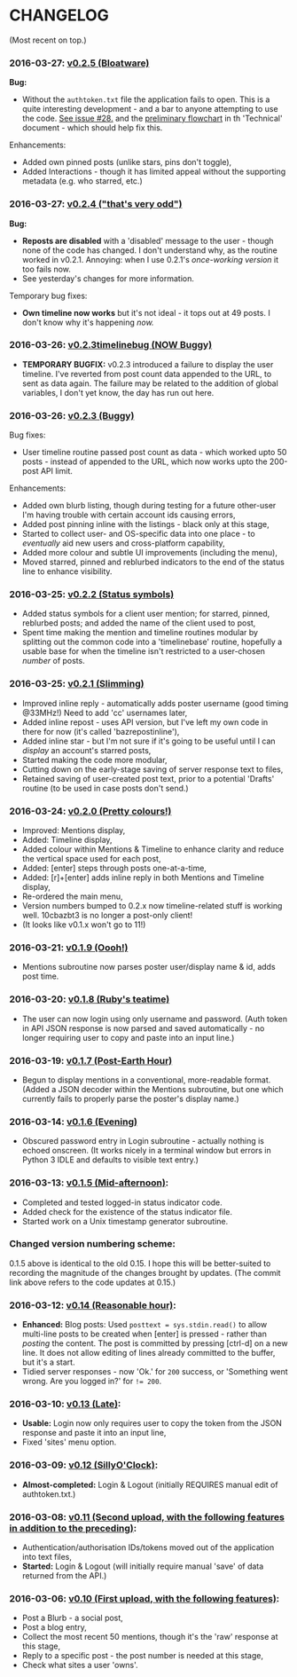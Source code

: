 # CHANGELOG
(Most recent on top.)

### 2016-03-27: [v0.2.5 (Bloatware)](https://github.com/bazbt3/10cbazbt3/commit/03eda3e55b75b338a0d13bcc8157d045eeea4464)
**Bug:**
* Without the `authtoken.txt` file the application fails to open.  This is a quite interesting development - and a bar to anyone attempting to use the code.  [See issue #28.](https://github.com/bazbt3/10cbazbt3/issues/28) and the [preliminary flowchart](https://github.com/bazbt3/10cbazbt3/blob/master/docs/30-technical.md#bug-fixing) in th  'Technical' document - which should help fix this.

Enhancements:
* Added own pinned posts (unlike stars, pins don't toggle),
* Added Interactions - though it has limited appeal without the supporting metadata (e.g. who starred, etc.)

### 2016-03-27: [v0.2.4 ("that's very odd")](https://github.com/bazbt3/10cbazbt3/commit/09e3511b092401e4568a399d4016b4c633c80453)
**Bug:**
* **Reposts are disabled** with a 'disabled' message to the user - though none of the code has changed.  I don't understand why, as the routine worked in v0.2.1.  Annoying: when I use 0.2.1's *once-working version* it too fails now.
* See yesterday's changes for more information.

Temporary bug fixes:
* **Own timeline now works** but it's not ideal - it tops out at 49 posts.  I don't know why it's happening *now.*  

### 2016-03-26: [v0.2.3timelinebug (NOW Buggy)](https://github.com/bazbt3/10cbazbt3/commit/dbd7f26554468a1345237c7c309fa1ec5e1ac0c8)
* **TEMPORARY BUGFIX:** v0.2.3 introduced a failure to display the user timeline.  I've reverted from post count data appended to the URL, to sent as data again.  The failure may be related to the addition of global variables, I don't yet know, the day has run out here.

### 2016-03-26: [v0.2.3 (Buggy)](https://github.com/bazbt3/10cbazbt3/commit/3156bd5035a7725a62fbdbe7e0ec7398b3adb957)
Bug fixes:
* User timeline routine passed post count as data - which worked upto 50 posts - instead of appended to the URL, which now works upto the 200-post API limit.

Enhancements:
* Added own blurb listing, though during testing for a future other-user I'm having trouble with certain account ids causing errors,
* Added post pinning inline with the listings - black only at this stage,
* Started to collect user- and OS-specific data into one place - to *eventually* aid new users and cross-platform capability,
* Added more colour and subtle UI improvements (including the menu),
* Moved starred, pinned and reblurbed indicators to the end of the status line to enhance visibility.

### 2016-03-25: [v0.2.2 (Status symbols)](https://github.com/bazbt3/10cbazbt3/commit/46172710faa7a0628bde98901e9e8cec8c7ec26c)
* Added status symbols for a client user mention; for starred, pinned, reblurbed posts; and added the name of the client used to post,
* Spent time making the mention and timeline routines modular by splitting out the common code into a 'timelinebase' routine, hopefully a usable base for when the timeline isn't restricted to a user-chosen *number* of posts.

### 2016-03-25: [v0.2.1 (Slimming)](https://github.com/bazbt3/10cbazbt3/commit/a836354958200ef3a43382e25b479b2f532599d9)
* Improved inline reply - automatically adds poster username (good timing @33MHz!)  Need to add 'cc' usernames later,
* Added inline repost - uses API version, but I've left my own code in there for now (it's called 'bazrepostinline'),
* Added inline star - but I'm not sure if it's going to be useful until I can *display* an account's starred posts,
* Started making the code more modular,
* Cutting down on the early-stage saving of server response text to files,
* Retained saving of user-created post text, prior to a potential 'Drafts' routine (to be used in case posts don't send.)

### 2016-03-24: [v0.2.0 (Pretty colours!)](https://github.com/bazbt3/10cbazbt3/commit/558a3549158642343a50158e280f8b1e1687b758)
* Improved: Mentions display,
* Added: Timeline display,
* Added colour within Mentions & Timeline to enhance clarity and reduce the vertical space used for each post,
* Added: [enter] steps through posts one-at-a-time,
* Added: [r]+[enter] adds inline reply in both Mentions and Timeline display,
* Re-ordered the main menu,
* Version numbers bumped to 0.2.x now timeline-related stuff is working well.  10cbazbt3 is no longer a post-only client!
* (It looks like v0.1.x won't go to 11!)

### 2016-03-21: [v0.1.9 (Oooh!)](https://github.com/bazbt3/10cbazbt3/commit/aaa719a0b1de4f08d2b71b14e9c7bce072b1ae35)
* Mentions subroutine now parses poster user/display name & id, adds post time.

### 2016-03-20: [v0.1.8 (Ruby's teatime)](https://github.com/bazbt3/10cbazbt3/commit/1851376796959ca84399cbeae7abdcfa5c7ad7ac)
* The user can now login using only username and password.  (Auth token in API JSON response is now parsed and saved automatically - no longer requiring user to copy and paste into an input line.)

### 2016-03-19: [v0.1.7 (Post-Earth Hour)](https://github.com/bazbt3/10cbazbt3/commit/57066e4ef85c90fc741431d038047871263135c0)
* Begun to display mentions in a conventional, more-readable format.  (Added a JSON decoder within the Mentions subroutine, but one which currently fails to properly parse the poster's display name.)

### 2016-03-14: [v0.1.6 (Evening)](https://github.com/bazbt3/10cbazbt3/commit/d98988c31e1c903566ca98686d1e45ded75b2b3c)
* Obscured password entry in Login subroutine - actually nothing is echoed onscreen.  (It works nicely in a terminal window but errors in Python 3 IDLE and defaults to visible text entry.)

### 2016-03-13: [v0.1.5 (Mid-afternoon)](https://github.com/bazbt3/10cbazbt3/commit/a6030f40431c4d7609914eb19c2c643d33847ab4):
* Completed and tested logged-in status indicator code.
* Added check for the existence of the status indicator file.
* Started work on a Unix timestamp generator subroutine.

### Changed version numbering scheme:
0.1.5 above is identical to the old 0.15.  I hope this will be better-suited to recording the magnitude of the changes brought by updates.  (The commit link above refers to the code updates at 0.15.)

### 2016-03-12: [v0.14 (Reasonable hour)](https://github.com/bazbt3/10cbazbt3/commit/9e45404ff15c3a6b004a36f684005d96a6738ca4):
* **Enhanced:** Blog posts: Used `posttext = sys.stdin.read()` to allow multi-line posts to be created when [enter] is pressed - rather than *posting* the content.  The post is committed by pressing [ctrl-d] on a new line.  It does not allow editing of lines already committed to the buffer, but it's a start.
* Tidied server responses - now 'Ok.' for `200` success, or 'Something went wrong. Are you logged in?' for `!= 200`.

### 2016-03-10: [v0.13 (Late)](https://github.com/bazbt3/10cbazbt3/commit/045bfc774f6e62b2770ff16da644f7c31340fd9f):
* **Usable:** Login now only requires user to copy the token from the JSON response and paste it into an input line,
* Fixed 'sites' menu option.

### 2016-03-09: [v0.12 (SillyO'Clock)](https://github.com/bazbt3/10cbazbt3/commit/69d8f5e6a63f9c5b3eae3b5fa464641496a445fe):
* **Almost-completed:** Login & Logout (initially REQUIRES manual edit of authtoken.txt.)

### 2016-03-08: [v0.11 (Second upload, with the following features in addition to the preceding)](https://github.com/bazbt3/10cbazbt3/commit/0772796c86bd56a615262c95170342f9416d6604):
* Authentication/authorisation IDs/tokens moved out of the application into text files,
* **Started:** Login & Logout (will initially require manual 'save' of data returned from the API.)

### 2016-03-06: [v0.10 (First upload, with the following features)](https://github.com/bazbt3/10cbazbt3/commit/5a41660ea4415d4bd0bee585ec8e16d3ff8b59c6):
* Post a Blurb - a social post,
* Post a blog entry,
* Collect the most recent 50 mentions, though it's the 'raw' response at this stage,
* Reply to a specific post - the post number is needed at this stage,
* Check what sites a user 'owns'.

